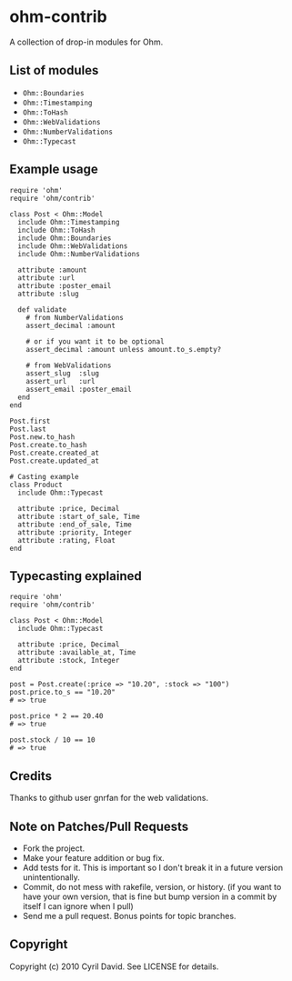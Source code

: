 ohm-contrib
===========

A collection of drop-in modules for Ohm.

List of modules
---------------
* `Ohm::Boundaries`
* `Ohm::Timestamping`
* `Ohm::ToHash`
* `Ohm::WebValidations`
* `Ohm::NumberValidations`
* `Ohm::Typecast`

Example usage
-------------

    require 'ohm'
    require 'ohm/contrib'

    class Post < Ohm::Model
      include Ohm::Timestamping
      include Ohm::ToHash
      include Ohm::Boundaries
      include Ohm::WebValidations
      include Ohm::NumberValidations

      attribute :amount
      attribute :url
      attribute :poster_email
      attribute :slug

      def validate
        # from NumberValidations
        assert_decimal :amount

        # or if you want it to be optional
        assert_decimal :amount unless amount.to_s.empty?

        # from WebValidations
        assert_slug  :slug
        assert_url   :url
        assert_email :poster_email
      end
    end

    Post.first
    Post.last
    Post.new.to_hash
    Post.create.to_hash
    Post.create.created_at
    Post.create.updated_at

    # Casting example
    class Product
      include Ohm::Typecast

      attribute :price, Decimal
      attribute :start_of_sale, Time
      attribute :end_of_sale, Time
      attribute :priority, Integer
      attribute :rating, Float
    end

Typecasting explained
---------------------
    require 'ohm'
    require 'ohm/contrib'

    class Post < Ohm::Model
      include Ohm::Typecast

      attribute :price, Decimal
      attribute :available_at, Time
      attribute :stock, Integer
    end

    post = Post.create(:price => "10.20", :stock => "100")
    post.price.to_s == "10.20"
    # => true

    post.price * 2 == 20.40
    # => true

    post.stock / 10 == 10
    # => true

Credits
-------
Thanks to github user gnrfan for the web validations.

Note on Patches/Pull Requests
-----------------------------
* Fork the project.
* Make your feature addition or bug fix.
* Add tests for it. This is important so I don't break it in a
  future version unintentionally.
* Commit, do not mess with rakefile, version, or history.
  (if you want to have your own version, that is fine but bump version in a
  commit by itself I can ignore when I pull)
* Send me a pull request. Bonus points for topic branches.

Copyright
---------
Copyright (c) 2010 Cyril David. See LICENSE for details.